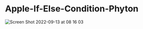 # Apple-If-Else-Condition-Phyton
![Screen Shot 2022-09-13 at 08 16 03](https://user-images.githubusercontent.com/27660473/189786109-fccccbb2-5ac6-4f95-bcb3-93f6fedde0e6.png)
